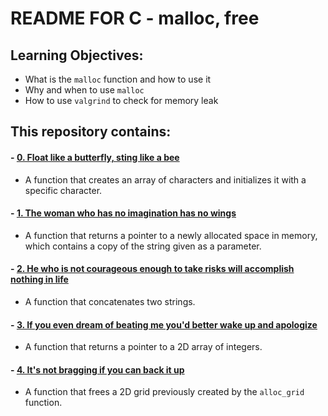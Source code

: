# README FOR C - malloc, free

## Learning Objectives:
* What is the `malloc` function and how to use it
* Why and when to use `malloc`
* How to use `valgrind` to check for memory leak

## This repository contains:

#### - [0. Float like a butterfly, sting like a bee](https://github.com/saiss-ahmed/alx-low_level_programming/blob/main/0x0B-malloc_free/0-create_array.c)
- A function that creates an array of characters and initializes it with a specific character.

#### - [1. The woman who has no imagination has no wings](https://github.com/saiss-ahmed/alx-low_level_programming/blob/main/0x0B-malloc_free/1-strdup.c)
- A function that returns a pointer to a newly allocated space in memory, which contains a copy of the string given as a parameter.

#### - [2. He who is not courageous enough to take risks will accomplish nothing in life](https://github.com/saiss-ahmed/alx-low_level_programming/blob/main/0x0B-malloc_free/2-str_concat.c)
- A function that concatenates two strings.

#### - [3. If you even dream of beating me you'd better wake up and apologize](https://github.com/saiss-ahmed/alx-low_level_programming/blob/main/0x0B-malloc_free/3-alloc_grid.c)
- A function that returns a pointer to a 2D array of integers.

#### - [4. It's not bragging if you can back it up](https://github.com/saiss-ahmed/alx-low_level_programming/blob/main/0x0B-malloc_free/4-free_grid.c)
- A function that frees a 2D grid previously created by the `alloc_grid` function.

